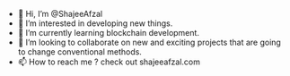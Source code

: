 - 👋 Hi, I’m @ShajeeAfzal
- 👀 I’m interested in developing new things.
- 🌱 I’m currently learning blockchain development.
- 💞️ I’m looking to collaborate on new and exciting projects that are going to change conventional methods.
- 📫 How to reach me ? check out shajeeafzal.com

